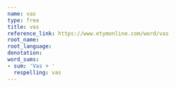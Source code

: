 ```yaml
---
name: vas
type: free
title: vas
reference_link: https://www.etymonline.com/word/vas
root_name: 
root_language: 
denotation: 
word_sums:
- sum: 'Vas + '
  respelling: vas
---
```

